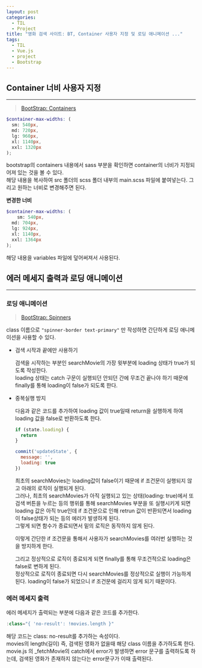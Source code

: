 ```yaml
---
layout: post
categories:
  - TIL
  - Project
title: "영화 검색 사이트: BT, Container 사용자 지정 및 로딩 애니메이션 ..."
tags:
  - TIL
  - Vue.js
  - project
  - Bootstrap
---
```


## __Container 너비 사용자 지정__
---

> [BootStrap: Containers](https://getbootstrap.com/docs/5.3/layout/containers/)

```scss
$container-max-widths: (
  sm: 540px,
  md: 720px,
  lg: 960px,
  xl: 1140px,
  xxl: 1320px
);
```

bootstrap의 containers 내용에서 sass 부분을 확인하면 container의 너비가 지정되어져 있는 것을 볼 수 있다.   
해당 내용을 복사하여 src 폴더의 scss 폴더 내부의 main.scss 파일에 붙여넣는다. 그리고 원하는 너비로 변경해주면 된다.

**변경한 너비**
```scss
$container-max-widths: (
	sm: 540px,
  md: 704px,
  lg: 924px,
  xl: 1140px,
  xxl: 1364px
);
```

해당 내용을 variables 파일에 덮어써져서 사용된다.

## __에러 메세지 출력과 로딩 애니메이션__
---

### __로딩 애니메이션__
  
  > [BootStrap: Spinners](https://getbootstrap.com/docs/5.3/components/spinners/)
  
  class 이름으로 `"spinner-border text-primary"` 만 작성하면 간단하게 로딩 애니메이션을 사용할 수 있다.
  
  - 검색 시작과 끝에만 사용하기
    
    검색을 시작하는 부분인 searchMovie의 가장 윗부분에 loading 상태가 true가 되도록 작성한다.  
    loading 상태는 catch 구문이 실행되던 안되던 간에 무조건 끝나야 하기 때문에 finally를 통해 loading이 false가 되도록 한다.
      
  - 중복실행 방지
      
    다음과 같은 코드를 추가하여 loading 값이 true일때 return을 실행하게 하여 loading 값을 false로 반환하도록 한다.
    
    ```jsx
    if (state.loading) {
      return
    }
    
    commit('updateState', {
      message: '',
      loading: true
    })
    ```
    
    최초의 searchMovies는 loading값이 false이기 때문에 if 조건문이 실행되지 않고 아래의 로직이 실행되게 된다.   
    그러나, 최초의 searchMovies가 아직 실행되고 있는 상태(loading: true)에서 또 검색 버튼을 누르는 등의 행위를 통해 searchMovies 부분을 또 실행시키게 되면 loading 값은 아직 true인데 if 조건문으로 인해 retrun 값이 반환되면서 loading이 false상태가 되는 등의 에러가 발생하게 된다.  
    그렇게 되면 함수가 종료되면서 밑의 로직은 동작하지 않게 된다.
    
    이렇게 간단한 if 조건문을 통해서 사용자가 searchMovies를 여러번 실행하는 것을 방지하게 한다.
    
    그리고 정상적으로 로직이 종료되게 되면 finally를 통해 무조건적으로 loading은 false로 변하게 된다.  
    정상적으로 로직이 종료되면 다시 searchMovies를 정상적으로 실행이 가능하게 된다. loading이 false가 되었으니 if 조건문에 걸리지 않게 되기 때문이다.
    
### __에러 메세지 출력__
  
  에러 메세지가 출력되는 부분에 다음과 같은 코드를 추가한다.
  
  ```jsx
  :class="{ 'no-result': !movies.length }"
  ```
  
  해당 코드는 class: no-result를 추가하는 속성이다.  
  movies의 length(길이) 즉, 검색된 영화가 없을때 해당 class 이름을 추가하도록 한다. 
  movie.js 의 _fetchMovie의 catch에서 error가 발생하면 error 문구를 출력하도록 하는데, 검색된 영화가 존재하지 않는다는 error문구가 이때 출력된다.
